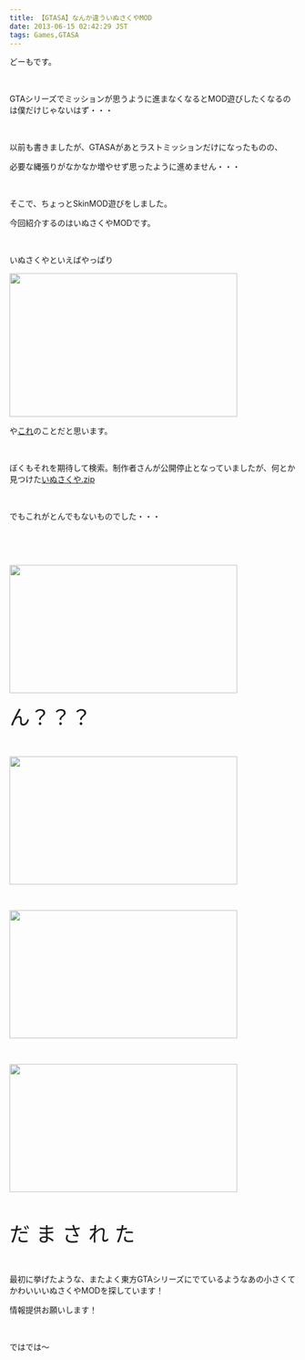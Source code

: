 ```yaml
---
title: 【GTASA】なんか違ういぬさくやMOD
date: 2013-06-15 02:42:29 JST
tags: Games,GTASA
---
```

<p>どーもです。</p>
<p>&nbsp;</p>
<p>GTAシリーズでミッションが思うように進まなくなるとMOD遊びしたくなるのは僕だけじゃないはず・・・</p>
<p>&nbsp;</p>
<p>以前も書きましたが、GTASAがあとラストミッションだけになったものの、</p>
<p>必要な縄張りがなかなか増やせず思ったように進めません・・・</p>
<p>&nbsp;</p>
<p>そこで、ちょっとSkinMOD遊びをしました。</p>
<p>今回紹介するのはいぬさくやMODです。</p>
<p>&nbsp;</p>
<p>いぬさくやといえばやっぱり</p>
<p><a href="https://picasaweb.google.com/lh/photo/jN7zrDbO6Hvf275YE5Kh3NMTjNZETYmyPJy0liipFm0?feat=embedwebsite"><img src="https://lh5.googleusercontent.com/-7_sj5Y4braQ/UbtTgsXzecI/AAAAAAAACPM/_M2X3Qn5nz0/s400/Untitled.png" height="252" width="400" /></a></p>
<p>や<a href="http://dic.pixiv.net/a/%E3%81%84%E3%81%AC%E3%81%95%E3%81%8F%E3%82%84">これ</a>のことだと思います。</p>
<p>&nbsp;</p>
<p>ぼくもそれを期待して検索。制作者さんが公開停止となっていましたが、何とか見つけた<a href="http://ux.getuploader.com/gta_308/download/34/%E3%81%84%E3%81%AC%E3%81%95%E3%81%8F%E3%82%84.zip">いぬさくや.zip</a></p>
<p>&nbsp;</p>
<p>でもこれがとんでもないものでした・・・</p>
<p>&nbsp;</p>
<!-- pagebreak -->
<p>&nbsp;</p>
<p><a href="https://picasaweb.google.com/lh/photo/YZ_4Z9797sFZnVAO8gLJMdMTjNZETYmyPJy0liipFm0?feat=embedwebsite"><img src="https://lh4.googleusercontent.com/-cYuhqBK_kyU/UbtT8oH6LgI/AAAAAAAACPk/L5ufdPhqRbs/s400/gta_sa%25202013-06-15%252002-22-54-22.png" height="225" width="400" /></a></p>
<p><span style="font-size:36px;">ん？？？</span></p>
<p>&nbsp;</p>
<p><a href="https://picasaweb.google.com/lh/photo/jwF4sYiVxj4Au50wcqag7dMTjNZETYmyPJy0liipFm0?feat=embedwebsite"><img src="https://lh6.googleusercontent.com/-dFyBMkE11wo/UbtT2jlImXI/AAAAAAAACPU/CGvRpk-YDL0/s400/gta_sa%25202013-06-15%252002-23-01-99.png" height="225" width="400" /></a></p>
<p>&nbsp;</p>
<p><a href="https://picasaweb.google.com/lh/photo/t4BFmGRpeJinJo__hu2VAdMTjNZETYmyPJy0liipFm0?feat=embedwebsite"><img src="https://lh3.googleusercontent.com/-oyo5Wpeyuwk/UbtT8bdqggI/AAAAAAAACPg/zgnmaiEKr88/s400/gta_sa%25202013-06-15%252002-23-12-18.png" height="225" width="400" /></a></p>
<p>&nbsp;</p>
<p><a href="https://picasaweb.google.com/lh/photo/bgmqOuqITroWDkHvZkWqtNMTjNZETYmyPJy0liipFm0?feat=embedwebsite"><img src="https://lh5.googleusercontent.com/-hf7sRU95SVg/UbtUIFEh7_I/AAAAAAAACP0/J_J7TzI39SE/s400/gta_sa%25202013-06-15%252002-23-39-64.png" height="225" width="400" /></a></p>
<p>&nbsp;</p>
<p><span style="font-size:36px;">だ ま さ れ た</span></p>
<p>&nbsp;</p>
<p>最初に挙げたような、またよく東方GTAシリーズにでているようなあの小さくてかわいいいぬさくやMODを探しています！</p>
<p>情報提供お願いします！</p>
<p>&nbsp;</p>
<p>ではでは～</p>